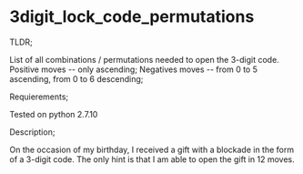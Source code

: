 # 3digit_lock_code_permutations

TLDR;

List of all combinations / permutations needed to open the 3-digit code.
Positive moves -- only ascending;
Negatives moves -- from 0 to 5 ascending, from 0 to 6 descending;


Requierements;

Tested on python 2.7.10


Description;

On the occasion of my birthday, I received a gift with a blockade in the form of a 3-digit code. 
The only hint is that I am able to open the gift in 12 moves.
